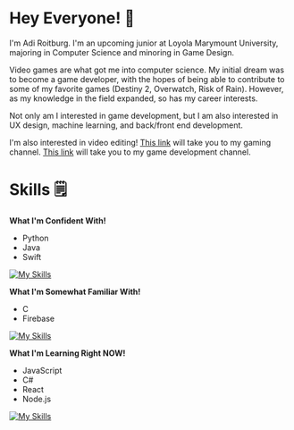# Hey Everyone! 👋

I'm Adi Roitburg. I'm an upcoming junior at Loyola Marymount University, majoring in Computer Science and minoring in Game Design. 

Video games are what got me into computer science. My initial dream was to become a game developer, with the hopes of being able to contribute to some of my favorite games (Destiny 2, Overwatch, Risk of Rain). However, as my knowledge in the field expanded, so has my career interests.

Not only am I interested in game development, but I am also interested in UX design, machine learning, and back/front end development.

I'm also interested in video editing! [This link](https://www.youtube.com/channel/UCqPqov_C4vpyFJuMAUefZ4A) will take you to my gaming channel. [This link](https://www.youtube.com/channel/UCpIhuWlZdppgw_lC_A8jejQ) will take you to my game development channel.

# Skills 🗒️
**What I'm Confident With!**
- Python
- Java
- Swift


[![My Skills](https://skillicons.dev/icons?i=python,java,swift)](https://skillicons.dev)


**What I'm Somewhat Familiar With!**
- C
- Firebase


[![My Skills](https://skillicons.dev/icons?i=c,firebase)](https://skillicons.dev)


**What I'm Learning Right NOW!**
- JavaScript
- C#
- React
- Node.js


[![My Skills](https://skillicons.dev/icons?i=js,cs,react,nodejs)](https://skillicons.dev)
  




<!--
**Adiro777/Adiro777** is a ✨ _special_ ✨ repository because its `README.md` (this file) appears on your GitHub profile.

Here are some ideas to get you started:

- 🔭 I’m currently working on ...
- 🌱 I’m currently learning ...
- 👯 I’m looking to collaborate on ...
- 🤔 I’m looking for help with ...
- 💬 Ask me about ...
- 📫 How to reach me: ...
- 😄 Pronouns: ...
- ⚡ Fun fact: ...
-->
